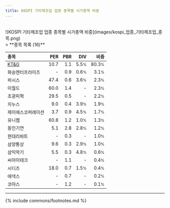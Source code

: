 ```yaml
---
title: KOSPI 기타제조업 업종 종목별 시가총액 비중
---
```

<br>
![KOSPI 기타제조업 업종 종목별 시가총액 비중](images/kospi_업종_기타제조업_종목.png)
<br>
> **종목 목록 (16)**<a id="list"></a>

| **종목** | **PER** | **PBR** | **DIV** | **비중** |
| :------- | ------: | ------: | ------: | -------: |
| [KT&G](/033780/) | 10.7 | 1.1 | 5.5<small>%</small> | 80.3<small>%</small> |
| 화승엔터프라이즈 | - | 0.9 | 0.6<small>%</small> | 3.1<small>%</small> |
| 퍼시스 | 47.4 | 0.6 | 3.6<small>%</small> | 2.3<small>%</small> |
| 이월드 | 60.0 | 1.4 | - | 2.3<small>%</small> |
| 조광피혁 | 29.5 | 0.5 | - | 2.2<small>%</small> |
| 지누스 | 9.0 | 0.4 | 3.9<small>%</small> | 1.9<small>%</small> |
| 제이에스코퍼레이션 | 3.7 | 0.9 | 4.5<small>%</small> | 1.7<small>%</small> |
| 유니켐 | 60.8 | 1.2 | 1.0<small>%</small> | 1.3<small>%</small> |
| 동인기연 | 5.1 | 2.8 | 2.8<small>%</small> | 1.2<small>%</small> |
| 현대리바트 | - | 0.3 | - | 1.0<small>%</small> |
| 삼양통상 | 9.6 | 0.3 | 2.9<small>%</small> | 1.0<small>%</small> |
| 삼익악기 | 5.5 | 0.3 | 4.8<small>%</small> | 0.6<small>%</small> |
| 씨아이테크 | - | 1.1 | - | 0.4<small>%</small> |
| 시디즈 | 18.0 | 0.7 | 1.5<small>%</small> | 0.4<small>%</small> |
| 에넥스 | - | 0.7 | - | 0.2<small>%</small> |
| 코아스 | - | 1.2 | - | 0.1<small>%</small> |

---
{% include commons/footnotes.md %}